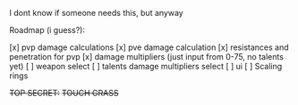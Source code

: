 I dont know if someone needs this, but anyway

Roadmap (i guess?):

[x] pvp damage calculations
[x] pve damage calculation
[x] resistances and penetration for pvp
[x] damage multipliers (just input from 0-75, no talents yet)
[ ] weapon select
[ ] talents damage multipliers select
[ ] ui
[ ] Scaling rings

~~TOP SECRET:~~
~~TOUCH GRASS~~
